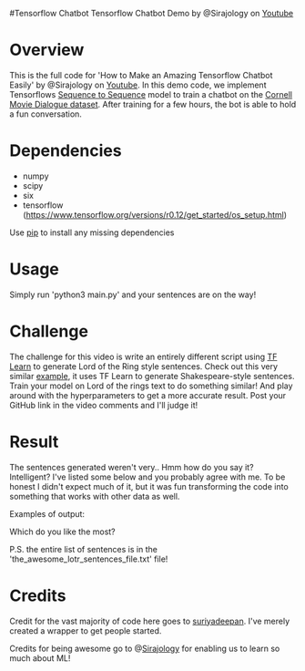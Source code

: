 #Tensorflow Chatbot
Tensorflow Chatbot Demo by @Sirajology on [Youtube](https://youtu.be/SJDEOWLHYVo)

Overview
============
This is the full code for 'How to Make an Amazing Tensorflow Chatbot Easily' by @Sirajology on [Youtube](https://youtu.be/SJDEOWLHYVo). In this demo code, we implement Tensorflows [Sequence to Sequence](https://www.tensorflow.org/versions/r0.12/tutorials/seq2seq/index.html) model to train a
chatbot on the [Cornell Movie Dialogue dataset](https://www.cs.cornell.edu/~cristian/Cornell_Movie-Dialogs_Corpus.html). After training for a few hours, the bot is able to hold a fun conversation.


Dependencies
============
* numpy
* scipy 
* six
* tensorflow (https://www.tensorflow.org/versions/r0.12/get_started/os_setup.html)

Use [pip](https://pypi.python.org/pypi/pip) to install any missing dependencies


Usage
===========

Simply run 'python3 main.py' and your sentences are on the way!


Challenge
===========

The challenge for this video is write an entirely different script using [TF Learn](http://tflearn.org/) to generate Lord of the Ring style sentences. Check out this very similar [example](https://github.com/tflearn/tflearn/blob/master/examples/nlp/lstm_generator_shakespeare.py), it uses TF Learn to generate Shakespeare-style sentences. Train your model on Lord of the rings text to do something similar! And play around with the hyperparameters to get a more accurate result. Post your GitHub link in the video comments and I'll judge it! 

Result
===========
The sentences generated weren't very.. Hmm how do you say it? Intelligent? I've listed some below and you probably agree with me.
To be honest I didn't expect much of it, but it was fun transforming the code into something that works with other data as well.

Examples of output:



Which do you like the most?

P.S. the entire list of sentences is in the 'the_awesome_lotr_sentences_file.txt' file!

Credits
===========
Credit for the vast majority of code here goes to [suriyadeepan](https://github.com/suriyadeepan). I've merely created a wrapper to get people started. 

Credits for being awesome go to @[Sirajology](https://www.youtube.com/sirajology) for enabling us to learn so much about ML!
